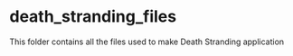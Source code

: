# death_stranding_files
This folder contains all the files used to make Death Stranding application
